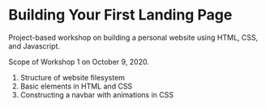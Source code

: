 # Building Your First Landing Page
Project-based workshop on building a personal website using HTML, CSS, and Javascript.

Scope of Workshop 1 on October 9, 2020.
1. Structure of website filesystem 
2. Basic elements in HTML and CSS
3. Constructing a navbar with animations in CSS
